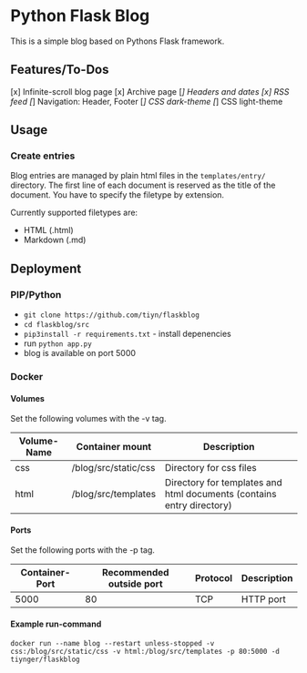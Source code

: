 # Python Flask Blog

This is a simple blog based on Pythons Flask framework.

## Features/To-Dos

[x] Infinite-scroll blog page
[x] Archive page
  [_] Headers and dates
[x] RSS feed
[_] Navigation: Header, Footer
[_] CSS dark-theme
[_] CSS light-theme

## Usage

### Create entries

Blog entries are managed by plain html files in the `templates/entry/` directory.
The first line of each document is reserved as the title of the document.
You have to specify the filetype by extension.

Currently supported filetypes are:
- HTML (.html)
- Markdown (.md)



## Deployment

### PIP/Python

- `git clone https://github.com/tiyn/flaskblog`
- `cd flaskblog/src`
- `pip3install -r requirements.txt` - install depenencies
- run `python app.py`
- blog is available on port 5000

### Docker

#### Volumes

Set the following volumes with the -v tag.

| Volume-Name | Container mount      | Description                                                           |
|-------------|----------------------|-----------------------------------------------------------------------|
| css         | /blog/src/static/css | Directory for css files                                               |
| html        | /blog/src/templates  | Directory for templates and html documents (contains entry directory) |

#### Ports

Set the following ports with the -p tag.

| Container-Port | Recommended outside port | Protocol | Description |
|----------------|--------------------------|----------|-------------|
| 5000           | 80                       | TCP      | HTTP port   |

#### Example run-command

`docker run --name blog --restart unless-stopped -v css:/blog/src/static/css -v html:/blog/src/templates -p 80:5000 -d tiynger/flaskblog`
